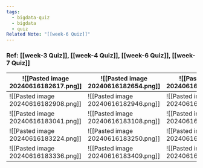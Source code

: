 ```yaml
---
tags:
  - bigdata-quiz
  - bigdata
  - quiz
Related Note: "[[week-6 Quiz]]"
---
```

### Ref:   [[week-3 Quiz]],   [[week-4 Quiz]],  [[week-6 Quiz]],  [[week-7 Quiz]]
| ![[Pasted image 20240616182617.png]] | ![[Pasted image 20240616182654.png]] | ![[Pasted image 20240616182735.png]] |
| ------------------------------------ | ------------------------------------ | ------------------------------------ |
| ![[Pasted image 20240616182908.png]] | ![[Pasted image 20240616182946.png]] | ![[Pasted image 20240616183017.png]] |
| ![[Pasted image 20240616183041.png]] | ![[Pasted image 20240616183108.png]] | ![[Pasted image 20240616183142.png]] |
| ![[Pasted image 20240616183224.png]] | ![[Pasted image 20240616183250.png]] | ![[Pasted image 20240616183310.png]] |
| ![[Pasted image 20240616183336.png]] | ![[Pasted image 20240616183409.png]] | ![[Pasted image 20240616183437.png]] |
